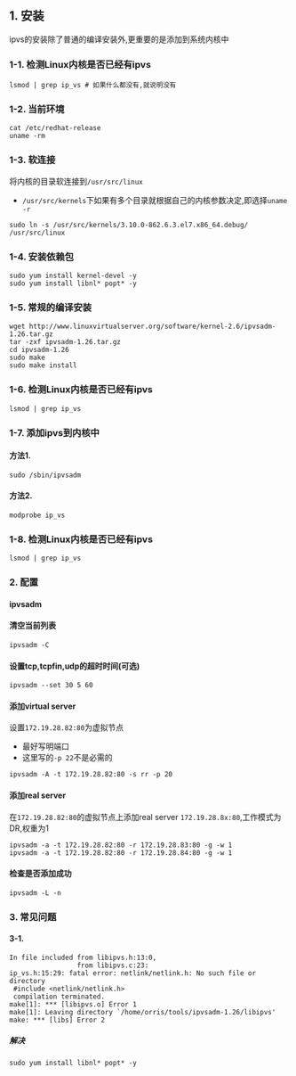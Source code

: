 ## 1. 安装
ipvs的安装除了普通的编译安装外,更重要的是添加到系统内核中
### 1-1. 检测Linux内核是否已经有ipvs
```
lsmod | grep ip_vs # 如果什么都没有,就说明没有
```
### 1-2. 当前环境
```
cat /etc/redhat-release
uname -rm
```
### 1-3. 软连接
将内核的目录软连接到`/usr/src/linux`
+ `/usr/src/kernels`下如果有多个目录就根据自己的内核参数决定,即选择`uname -r`
```
sudo ln -s /usr/src/kernels/3.10.0-862.6.3.el7.x86_64.debug/ /usr/src/linux
```
### 1-4. 安装依赖包
```
sudo yum install kernel-devel -y
sudo yum install libnl* popt* -y

```
### 1-5. 常规的编译安装
```
wget http://www.linuxvirtualserver.org/software/kernel-2.6/ipvsadm-1.26.tar.gz
tar -zxf ipvsadm-1.26.tar.gz
cd ipvsadm-1.26
sudo make 
sudo make install
```
### 1-6. 检测Linux内核是否已经有ipvs
```
lsmod | grep ip_vs
```
### 1-7. 添加ipvs到内核中
#### 方法1.
```
sudo /sbin/ipvsadm
```
#### 方法2.
```
modprobe ip_vs
```
### 1-8. 检测Linux内核是否已经有ipvs
```
lsmod | grep ip_vs
```
### 2. 配置
#### ipvsadm

#### 清空当前列表
```
ipvsadm -C
```
#### 设置tcp,tcpfin,udp的超时时间(可选)
```
ipvsadm --set 30 5 60
```
#### 添加virtual server
设置`172.19.28.82:80`为虚拟节点
+ 最好写明端口
+ 这里写的`-p 22`不是必需的
```
ipvsadm -A -t 172.19.28.82:80 -s rr -p 20
```
#### 添加real server
在`172.19.28.82:80`的虚拟节点上添加real server `172.19.28.8x:80`,工作模式为DR,权重为1
```
ipvsadm -a -t 172.19.28.82:80 -r 172.19.28.83:80 -g -w 1
ipvsadm -a -t 172.19.28.82:80 -r 172.19.28.84:80 -g -w 1
```
#### 检查是否添加成功
```
ipvsadm -L -n
```


### 3. 常见问题
#### 3-1. 
```
In file included from libipvs.h:13:0,
                 from libipvs.c:23:
ip_vs.h:15:29: fatal error: netlink/netlink.h: No such file or directory
 #include <netlink/netlink.h>
 compilation terminated.
make[1]: *** [libipvs.o] Error 1
make[1]: Leaving directory `/home/orris/tools/ipvsadm-1.26/libipvs'
make: *** [libs] Error 2
```
##### 解决
```
sudo yum install libnl* popt* -y
```
